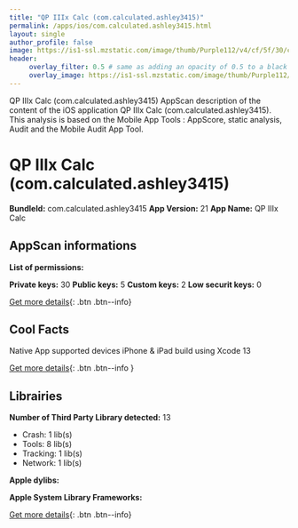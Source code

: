 ```yaml
---
title: "QP IIIx Calc (com.calculated.ashley3415)"
permalink: /apps/ios/com.calculated.ashley3415.html
layout: single
author_profile: false
image: https://is1-ssl.mzstatic.com/image/thumb/Purple112/v4/cf/5f/30/cf5f3035-ff13-0922-d18f-45a7717a38c8/AppIcon3415-0-0-1x_U007emarketing-0-0-0-6-0-0-sRGB-0-0-0-GLES2_U002c0-512MB-85-220-0-0.png/512x512bb.jpg
header: 
     overlay_filter: 0.5 # same as adding an opacity of 0.5 to a black background
     overlay_image: https://is1-ssl.mzstatic.com/image/thumb/Purple112/v4/cf/5f/30/cf5f3035-ff13-0922-d18f-45a7717a38c8/AppIcon3415-0-0-1x_U007emarketing-0-0-0-6-0-0-sRGB-0-0-0-GLES2_U002c0-512MB-85-220-0-0.png/512x512bb.jpg
---
```

QP IIIx Calc (com.calculated.ashley3415) AppScan description of the content of the iOS application QP IIIx Calc (com.calculated.ashley3415). This analysis is based on the Mobile App Tools : AppScore, static analysis, Audit and the Mobile Audit App Tool.

# QP IIIx Calc (com.calculated.ashley3415)

**BundleId:** com.calculated.ashley3415
**App Version:** 21
**App Name:** QP IIIx Calc


## AppScan informations 

**List of permissions:** 
  
  
**Private keys:** 30
**Public keys:** 5
**Custom keys:** 2
**Low securit keys:** 0
  
[Get more details](/pricing.html){: .btn .btn--info}

## Cool Facts

Native App
supported devices iPhone & iPad
build using Xcode 13
  
[Get more details](/pricing.html){: .btn .btn--info }

## Librairies 
**Number of Third Party Library detected:** 13
- Crash: 1 lib(s)
- Tools: 8 lib(s)
- Tracking: 1 lib(s)
- Network: 1 lib(s)


**Apple dylibs:**


**Apple System Library Frameworks:**


  
[Get more details](/pricing.html){: .btn .btn--info}

